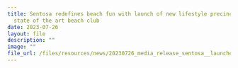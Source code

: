 ```yaml
---
title: Sentosa redefines beach fun with launch of new lifestyle precinct and
  state of the art beach club
date: 2023-07-26
layout: file
description: ""
image: ""
file_url: /files/resources/news/20230726_media_release_sentosa__launches_new_lifestyle_precinct_and_state-of-the-art_beach_club.pdf
---
```


